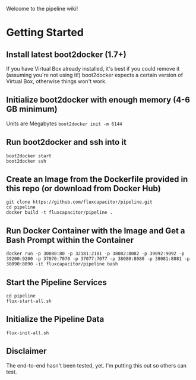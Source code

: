 Welcome to the pipeline wiki!

# Getting Started
## Install latest boot2docker (1.7+) 
If you have Virtual Box already installed, it's best if you could remove it (assuming you're not using it!)
boot2docker expects a certain version of Virtual Box, otherwise things won't work.

## Initialize boot2docker with enough memory (4-6 GB minimum)
Units are Megabytes
`boot2docker init -m 6144`

## Run boot2docker and ssh into it
```
boot2docker start
boot2docker ssh
```

## Create an Image from the Dockerfile provided in this repo (or download from Docker Hub)
```
git clone https://github.com/fluxcapacitor/pipeline.git
cd pipeline
docker build -t fluxcapacitor/pipeline .
```

## Run Docker Container with the Image and Get a Bash Prompt within the Container
```
docker run -p 30080:80 -p 32181:2181 -p 38082:8082 -p 39092:9092 -p 39200:9200 -p 37070:7070 -p 37077:7077 -p 38080:8080 -p 38081:8081 -p 38090:8090 -it fluxcapacitor/pipeline bash
```

## Start the Pipeline Services
```
cd pipeline
flux-start-all.sh
```

## Initialize the Pipeline Data
```
flux-init-all.sh
```

## Disclaimer
The end-to-end hasn't been tested, yet.
I'm putting this out so others can test.